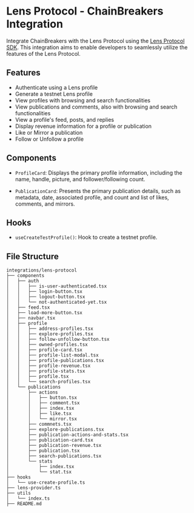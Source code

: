 # Lens Protocol - ChainBreakers Integration

Integrate ChainBreakers with the Lens Protocol using the [Lens Protocol SDK](https://github.com/lens-protocol/lens-sdk). This integration aims to enable developers to seamlessly utilize the features of the Lens Protocol.

## Features

- Authenticate using a Lens profile
- Generate a testnet Lens profile
- View profiles with browsing and search functionalities
- View publications and comments, also with browsing and search functionalities
- View a profile's feed, posts, and replies
- Display revenue information for a profile or publication
- Like or Mirror a publication
- Follow or Unfollow a profile

## Components

- `ProfileCard`: Displays the primary profile information, including the name, handle, picture, and follower/following count.

- `PublicationCard`: Presents the primary publication details, such as metadata, date, associated profile, and count and list of likes, comments, and mirrors.

## Hooks

- `useCreateTestProfile()`: Hook to create a testnet profile.

## File Structure

```
integrations/lens-protocol
├── components
│   ├── auth
│   │   ├── is-user-authenticated.tsx
│   │   ├── login-button.tsx
│   │   ├── logout-button.tsx
│   │   └── not-authenticated-yet.tsx
│   ├── feed.tsx
│   ├── load-more-button.tsx
│   ├── navbar.tsx
│   ├── profile
│   │   ├── address-profiles.tsx
│   │   ├── explore-profiles.tsx
│   │   ├── follow-unfollow-button.tsx
│   │   ├── owned-profiles.tsx
│   │   ├── profile-card.tsx
│   │   ├── profile-list-modal.tsx
│   │   ├── profile-publications.tsx
│   │   ├── profile-revenue.tsx
│   │   ├── profile-stats.tsx
│   │   ├── profile.tsx
│   │   └── search-profiles.tsx
│   └── publications
│       ├── actions
│       │   ├── button.tsx
│       │   ├── comment.tsx
│       │   ├── index.tsx
│       │   ├── like.tsx
│       │   └── mirror.tsx
│       ├── commnets.tsx
│       ├── explore-publications.tsx
│       ├── publication-actions-and-stats.tsx
│       ├── publication-card.tsx
│       ├── publication-revenue.tsx
│       ├── publication.tsx
│       ├── search-publications.tsx
│       └── stats
│           ├── index.tsx
│           └── stat.tsx
├── hooks
│   └── use-create-profile.ts
├── lens-provider.ts
├── utils
│   └── index.ts
├── README.md
```
